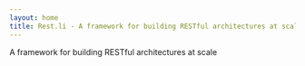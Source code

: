 ```yaml
---
layout: home
title: Rest.li - A framework for building RESTful architectures at scale
---
```


A framework for building RESTful architectures at scale